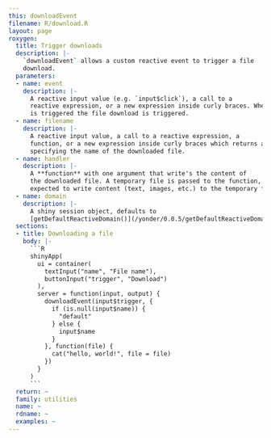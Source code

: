 ```yaml
---
this: downloadEvent
filename: R/download.R
layout: page
roxygen:
  title: Trigger downloads
  description: |-
    `downloadEvent` allows a custom reactive event to trigger a file
    download.
  parameters:
  - name: event
    description: |-
      A reactive input value (e.g. `input$click`), a call to a
      reactive expression, or a new expression inside curly braces. When `event`
      is triggered the file download is triggered.
  - name: filename
    description: |-
      A reactive input value, a call to a reactive expression, a
      function, or a new expression inside curly braces which returns a string
      specifying the name of the downloaded file.
  - name: handler
    description: |-
      A **function** with one argument that write's the content of
      the downloaded file. A temporary file is passed to the function, which is
      expected to write content (text, images, etc.) to the temporary file.
  - name: domain
    description: |-
      A shiny session object, defaults to
      [getDefaultReactiveDomain()](/yonder/0.0.5/getDefaultReactiveDomain.html).
  sections:
  - title: Downloading a file
    body: |-
      ```R
      shinyApp(
        ui = container(
          textInput("name", "File name"),
          buttonInput("trigger", "Download")
        ),
        server = function(input, output) {
          downloadEvent(input$trigger, {
            if (is.null(input$name)) {
              "default"
            } else {
              input$name
            }
          }, function(file) {
            cat("hello, world!", file = file)
          })
        }
      )
      ```
  return: ~
  family: utilities
  name: ~
  rdname: ~
  examples: ~
---
```

